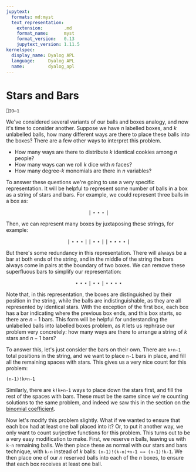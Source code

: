 ```yaml
---
jupytext:
  formats: md:myst
  text_representation:
    extension:        .md
    format_name:      myst
    format_version:   0.13
    jupytext_version: 1.11.5
kernelspec:
  display_name: Dyalog APL
  language:     Dyalog APL
  name:         dyalog_apl
---
```


# Stars and Bars

```{code-cell}
⎕IO←1
```

We've considered several variants of our balls and boxes analogy, and now it's time to consider another. Suppose we have $n$ labelled boxes, and $k$ unlabelled balls, how many different ways are there to place these balls into the boxes? There are a few other ways to interpret this problem.

- How many ways are there to distribute $k$ identical cookies among $n$ people?
- How many ways can we roll $k$ dice with $n$ faces?
- How many degree-$k$ monomials are there in $n$ variables?

To answer these questions we're going to use a very specific representation. It will be helpful to represent some number of balls in a box as a string of stars and bars. For example, we could represent three balls in a box as:

$$\mid\star\star\star\mid$$

Then, we can represent many boxes by juxtaposing these strings, for example:

$$\mid\star\star\star\mid\mid\star\star\mid\mid\star\star\star\star\mid$$

But there's some redundancy in this representation. There will always be a bar at both ends of the string, and in the middle of the string the bars always come in pairs at the boundary of two boxes. We can remove these superfluous bars to simplify our representation:

$$\star\star\star\mid\star\star\mid\star\star\star\star$$

Note that, in this representation, the boxes are distinguished by their position in the string, while the balls are indistinguishable, as they are all represented by identical stars. With the exception of the first box, each box has a bar indicating where the previous box ends, and this box starts, so there are $n-1$ bars. This form will be helpful for understanding the unlabelled balls into labelled boxes problem, as it lets us rephrase our problem very concretely: how many ways are there to arrange a string of $k$ stars and $n-1$ bars?

To answer this, let's just consider the bars on their own. There are `k+n-1` total positions in the string, and we want to place `n-1` bars in place, and fill all the remaining spaces with stars. This gives us a very nice count for this problem:

```(n-1)!k+n-1```

Similarly, there are `k!k+n-1` ways to place down the stars first, and fill the rest of the spaces with bars. These must be the same since we're counting solutions to the same problem, and indeed we saw this in the section on the [binomial coefficient](./combinations-and-bijective-proofs.md).

Now let's modify this problem slightly. What if we wanted to ensure that each box had at least one ball placed into it? Or, to put it another way, we only want to count surjective functions for this problem. This turns out to be a very easy modification to make. First, we reserve $n$ balls, leaving us with `k-n` remaining balls. We then place these as normal with our stars and bars technique, with `k-n` instead of $k$ balls: `(n-1)!(k-n)+n-1 ←→ (n-1)!k-1`. We then place one of our $n$ reserved balls into each of the $n$ boxes, to ensure that each box receives at least one ball.
